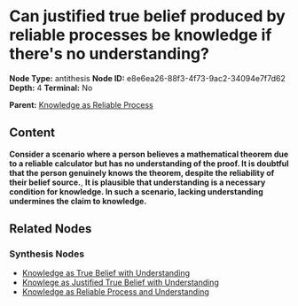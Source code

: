 # Can justified true belief produced by reliable processes be knowledge if there's no understanding?

**Node Type:** antithesis
**Node ID:** e8e6ea26-88f3-4f73-9ac2-34094e7f7d62
**Depth:** 4
**Terminal:** No

**Parent:** [Knowledge as Reliable Process](knowledge-as-reliable-process-synthesis-587f7d94-353b-48bc-81f0-8308d865ff3f.md)

## Content

**Consider a scenario where a person believes a mathematical theorem due to a reliable calculator but has no understanding of the proof. It is doubtful that the person genuinely knows the theorem, despite the reliability of their belief source.**, **It is plausible that understanding is a necessary condition for knowledge. In such a scenario, lacking understanding undermines the claim to knowledge.**

## Related Nodes

### Synthesis Nodes

- [Knowledge as True Belief with Understanding](knowledge-as-true-belief-with-understanding-synthesis-fee1b64c-d92e-4470-ad59-5da198ee7ff8.md)
- [Knowlege as Justified True Belief with Understanding](knowlege-as-justified-true-belief-with-understanding-synthesis-b3ed6ec9-885e-45c2-90bc-ce494e1d60d9.md)
- [Knowledge as Reliable Process and Understanding](knowledge-as-reliable-process-and-understanding-synthesis-52197a18-f30a-42f9-baa9-2efc68bdeba8.md)
